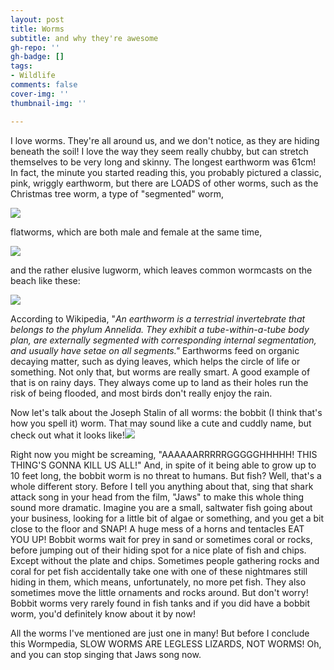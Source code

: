 ```yaml
---
layout: post
title: Worms
subtitle: and why they're awesome
gh-repo: ''
gh-badge: []
tags:
- Wildlife
comments: false
cover-img: ''
thumbnail-img: ''

---
```

I love worms. They're all around us, and we don't notice, as they are hiding beneath the soil! I love the way they seem really chubby, but can stretch themselves to be very long and skinny. The longest earthworm was 61cm! In fact, the minute you started reading this, you probably pictured a classic, pink, wriggly earthworm, but there are LOADS of other worms, such as the Christmas tree worm, a type of "segmented" worm,

![](https://oceana.org/sites/default/files/christmas_tree_worms_via_durden_images_and_shuttertstock.jpg)

flatworms, which are both male and female at the same time,

![](https://cdn.notroublesjustbubbles.com/images/marine-life/Yellow-Spotted-Flatworm.jpg)

and the rather elusive lugworm, which leaves common wormcasts on the beach like these:

![](https://thumbs.dreamstime.com/b/lugworm-worm-cast-aka-sandworm-arenicola-marina-signs-marine-creature-beach-low-tide-lugworm-worm-cast-aka-sandworm-184763425.jpg)

According to Wikipedia, "_An earthworm is a terrestrial invertebrate that belongs to the phylum Annelida. They exhibit a tube-within-a-tube body plan, are externally segmented with corresponding internal segmentation, and usually have setae on all segments."_ Earthworms feed on organic decaying matter, such as dying leaves, which helps the circle of life or something. Not only that, but worms are really smart. A good example of that is on rainy days. They always come up to land as their holes run the risk of being flooded, and most birds don't really enjoy the rain.

Now let's talk about the Joseph Stalin of all worms: the bobbit (I think that's how you spell it) worm. That may sound like a cute and cuddly name, but check out what it looks like!![](https://upload.wikimedia.org/wikipedia/commons/d/d6/Eunice_aphroditois.jpg)

Right now you might be screaming, "AAAAAARRRRRGGGGGHHHHH! THIS THING'S GONNA KILL US ALL!" And, in spite of it being able to grow up to 10 feet long, the bobbit worm is no threat to humans. But fish? Well, that's a whole different story. Before I tell you anything about that, sing that shark attack song in your head from the film, "Jaws" to make this whole thing sound more dramatic. Imagine you are a small, saltwater fish going about your business, looking for a little bit of algae or something, and you get a bit close to the floor and SNAP! A huge mess of a horns and tentacles EAT YOU UP! Bobbit worms wait for prey in sand or sometimes coral or rocks, before jumping out of their hiding spot for a nice plate of fish and chips. Except without the plate and chips. Sometimes people gathering rocks and coral for pet fish accidentally take one with one of these nightmares still hiding in them, which means, unfortunately, no more pet fish. They also sometimes move the little ornaments and rocks around. But don't worry! Bobbit worms very rarely found in fish tanks and if you did have a bobbit worm, you'd definitely know about it by now!

All the worms I've mentioned are just one in many! But before I conclude this Wormpedia, SLOW WORMS ARE LEGLESS LIZARDS, NOT WORMS! Oh, and you can stop singing that Jaws song now.